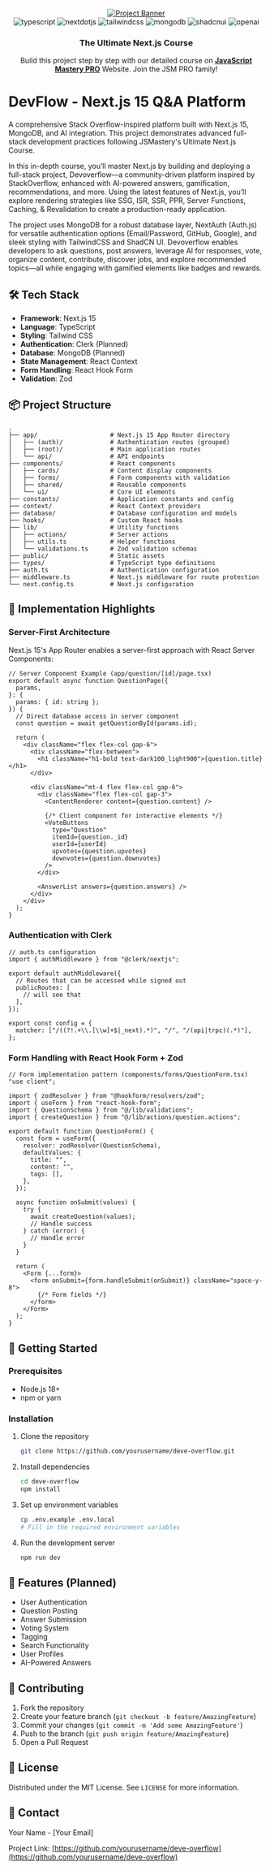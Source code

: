 <div align="center">
  <br />
    <a href="https://www.jsmastery.pro/ultimate-next-course" target="_blank">
      <img src="https://github.com/user-attachments/assets/769882e6-bae6-4932-a117-829cf34f809f" alt="Project Banner">
    </a>
  <br />

  <div>
    <img src="https://img.shields.io/badge/-TypeScript-black?style=for-the-badge&logoColor=white&logo=typescript&color=3178C6" alt="typescript" />
    <img src="https://img.shields.io/badge/-Next_JS-black?style=for-the-badge&logoColor=white&logo=nextdotjs&color=000000" alt="nextdotjs" />
    <img src="https://img.shields.io/badge/-Tailwind_CSS-black?style=for-the-badge&logoColor=white&logo=tailwindcss&color=06B6D4" alt="tailwindcss" />
    <img src="https://img.shields.io/badge/-MongoDB-black?style=for-the-badge&logoColor=white&logo=mongodb&color=47A248" alt="mongodb" />
    <img src="https://img.shields.io/badge/-ShadCN_UI-black?style=for-the-badge&logoColor=white&logo=shadcnui&color=000000" alt="shadcnui" />
    <img src="https://img.shields.io/badge/-Open_AI-black?style=for-the-badge&logoColor=white&logo=openai&color=412991" alt="openai" />
  </div>

  <h3 align="center">The Ultimate Next.js Course</h3>

   <div align="center">
     Build this project step by step with our detailed course on <a href="https://www.jsmastery.pro" target="_blank"><b>JavaScript Mastery PRO</b></a> Website. Join the JSM PRO family!
    </div>
</div>

# DevFlow - Next.js 15 Q&A Platform

A comprehensive Stack Overflow-inspired platform built with Next.js 15, MongoDB, and AI integration. This project demonstrates advanced full-stack development practices following JSMastery's Ultimate Next.js Course.

In this in-depth course, you’ll master Next.js by building and deploying a full-stack project, Devoverflow—a community-driven platform inspired by StackOverflow, enhanced with AI-powered answers, gamification, recommendations, and more. Using the latest features of Next.js, you’ll explore rendering strategies like SSG, ISR, SSR, PPR, Server Functions, Caching, & Revalidation to create a production-ready application.

The project uses MongoDB for a robust database layer, NextAuth (Auth.js) for versatile authentication options (Email/Password, GitHub, Google), and sleek styling with TailwindCSS and ShadCN UI. Devoverflow enables developers to ask questions, post answers, leverage AI for responses, vote, organize content, contribute, discover jobs, and explore recommended topics—all while engaging with gamified elements like badges and rewards.

## 🛠️ Tech Stack

- **Framework**: Next.js 15
- **Language**: TypeScript
- **Styling**: Tailwind CSS
- **Authentication**: Clerk (Planned)
- **Database**: MongoDB (Planned)
- **State Management**: React Context
- **Form Handling**: React Hook Form
- **Validation**: Zod

## 📦 Project Structure

```
.
├── app/                    # Next.js 15 App Router directory
│   ├── (auth)/             # Authentication routes (grouped)
│   ├── (root)/             # Main application routes
│   └── api/                # API endpoints
├── components/             # React components
│   ├── cards/              # Content display components
│   ├── forms/              # Form components with validation
│   ├── shared/             # Reusable components
│   └── ui/                 # Core UI elements
├── constants/              # Application constants and config
├── context/                # React Context providers
├── database/               # Database configuration and models
├── hooks/                  # Custom React hooks
├── lib/                    # Utility functions
│   ├── actions/            # Server actions
│   ├── utils.ts            # Helper functions
│   └── validations.ts      # Zod validation schemas
├── public/                 # Static assets
├── types/                  # TypeScript type definitions
├── auth.ts                 # Authentication configuration
├── middleware.ts           # Next.js middleware for route protection
└── next.config.ts          # Next.js configuration
```

## 🚀 Implementation Highlights

### Server-First Architecture

Next.js 15's App Router enables a server-first approach with React Server Components:

```tsx
// Server Component Example (app/question/[id]/page.tsx)
export default async function QuestionPage({
  params,
}: {
  params: { id: string };
}) {
  // Direct database access in server component
  const question = await getQuestionById(params.id);

  return (
    <div className="flex flex-col gap-6">
      <div className="flex-between">
        <h1 className="h1-bold text-dark100_light900">{question.title}</h1>
      </div>

      <div className="mt-4 flex flex-col gap-6">
        <div className="flex flex-col gap-3">
          <ContentRenderer content={question.content} />

          {/* Client component for interactive elements */}
          <VoteButtons
            type="Question"
            itemId={question._id}
            userId={userId}
            upvotes={question.upvotes}
            downvotes={question.downvotes}
          />
        </div>

        <AnswerList answers={question.answers} />
      </div>
    </div>
  );
}
```

### Authentication with Clerk

```tsx
// auth.ts configuration
import { authMiddleware } from "@clerk/nextjs";

export default authMiddleware({
  // Routes that can be accessed while signed out
  publicRoutes: [
    // will see that
  ],
});

export const config = {
  matcher: ["/((?!.+\\.[\\w]+$|_next).*)", "/", "/(api|trpc)(.*)"],
};
```

### Form Handling with React Hook Form + Zod

```tsx
// Form implementation pattern (components/forms/QuestionForm.tsx)
"use client";

import { zodResolver } from "@hookform/resolvers/zod";
import { useForm } from "react-hook-form";
import { QuestionSchema } from "@/lib/validations";
import { createQuestion } from "@/lib/actions/question.actions";

export default function QuestionForm() {
  const form = useForm({
    resolver: zodResolver(QuestionSchema),
    defaultValues: {
      title: "",
      content: "",
      tags: [],
    },
  });

  async function onSubmit(values) {
    try {
      await createQuestion(values);
      // Handle success
    } catch (error) {
      // Handle error
    }
  }

  return (
    <Form {...form}>
      <form onSubmit={form.handleSubmit(onSubmit)} className="space-y-8">
        {/* Form fields */}
      </form>
    </Form>
  );
}
```

## 🚀 Getting Started

### Prerequisites

- Node.js 18+
- npm or yarn

### Installation

1. Clone the repository

   ```bash
   git clone https://github.com/yourusername/deve-overflow.git
   ```

2. Install dependencies

   ```bash
   cd deve-overflow
   npm install
   ```

3. Set up environment variables

   ```bash
   cp .env.example .env.local
   # Fill in the required environment variables
   ```

4. Run the development server
   ```bash
   npm run dev
   ```

## 🌟 Features (Planned)

- User Authentication
- Question Posting
- Answer Submission
- Voting System
- Tagging
- Search Functionality
- User Profiles
- AI-Powered Answers

## 🤝 Contributing

1. Fork the repository
2. Create your feature branch (`git checkout -b feature/AmazingFeature`)
3. Commit your changes (`git commit -m 'Add some AmazingFeature'`)
4. Push to the branch (`git push origin feature/AmazingFeature`)
5. Open a Pull Request

## 📄 License

Distributed under the MIT License. See `LICENSE` for more information.

## 📧 Contact

Your Name - [Your Email]

Project Link: [https://github.com/yourusername/deve-overflow](https://github.com/yourusername/deve-overflow)
